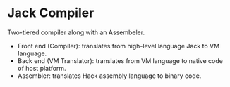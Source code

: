 # Jack Compiler
Two-tiered compiler along with an Assembeler.
* Front end (Compiler): translates from high-level language Jack to VM language.
* Back end (VM Translator): translates from VM language to native code of host platform.
* Assembler: translates Hack assembly language to binary code.

##